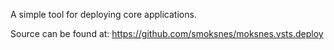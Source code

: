 A simple tool for deploying core applications.

Source can be found at: https://github.com/smoksnes/moksnes.vsts.deploy